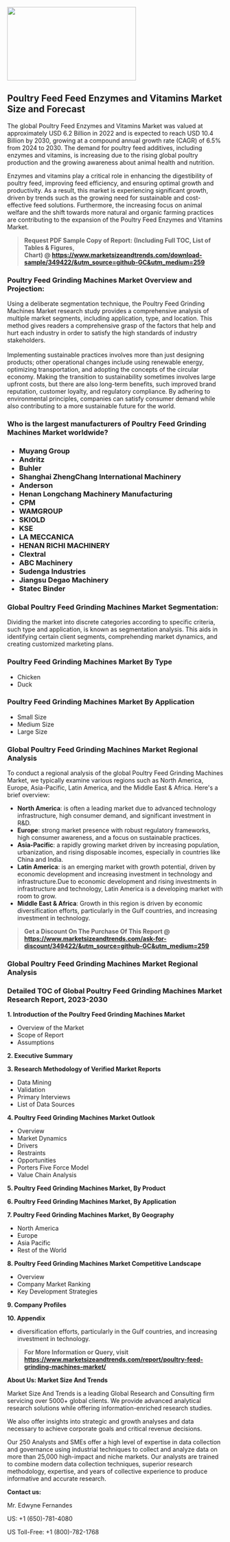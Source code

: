 <p><img class="alignnone size-medium wp-image-20088" src="https://ffe5etoiles.com/wp-content/uploads/2024/12/MST1-300x171.png" alt="" width="300" height="171" /></p><h2>Poultry Feed Feed Enzymes and Vitamins Market Size and Forecast</h2><p>The global Poultry Feed Enzymes and Vitamins Market was valued at approximately USD 6.2 Billion in 2022 and is expected to reach USD 10.4 Billion by 2030, growing at a compound annual growth rate (CAGR) of 6.5% from 2024 to 2030. The demand for poultry feed additives, including enzymes and vitamins, is increasing due to the rising global poultry production and the growing awareness about animal health and nutrition.</p><p>Enzymes and vitamins play a critical role in enhancing the digestibility of poultry feed, improving feed efficiency, and ensuring optimal growth and productivity. As a result, this market is experiencing significant growth, driven by trends such as the growing need for sustainable and cost-effective feed solutions. Furthermore, the increasing focus on animal welfare and the shift towards more natural and organic farming practices are contributing to the expansion of the Poultry Feed Enzymes and Vitamins Market.</p></p><blockquote id="" class=""><strong>Request PDF Sample Copy of Report: (Including Full TOC, List of Tables &amp; Figures, Chart)&nbsp;@&nbsp;<strong><a href="https://www.marketsizeandtrends.com/download-sample/349422/&utm_source=github-GC&utm_medium=259" target="_blank">https://www.marketsizeandtrends.com/download-sample/349422/&utm_source=github-GC&utm_medium=259</a></strong></strong></blockquote><h3 id="" class="">Poultry Feed Grinding Machines Market&nbsp;Overview and Projection:</h3><p id="" class="">Using a deliberate segmentation technique, the Poultry Feed Grinding Machines Market research study provides a comprehensive analysis of multiple market segments, including application, type, and location. This method gives readers a comprehensive grasp of the factors that help and hurt each industry in order to satisfy the high standards of industry stakeholders. <br /> <br />Implementing sustainable practices involves more than just designing products; other operational changes include using renewable energy, optimizing transportation, and adopting the concepts of the circular economy. Making the transition to sustainability sometimes involves large upfront costs, but there are also long-term benefits, such improved brand reputation, customer loyalty, and regulatory compliance. By adhering to environmental principles, companies can satisfy consumer demand while also contributing to a more sustainable future for the world.</p><h3 id="" class="">Who is the largest manufacturers of&nbsp;Poultry Feed Grinding Machines Market worldwide?</h3><h3 class=""><p><ul><li>Muyang Group </li><li> Andritz </li><li> Buhler </li><li> Shanghai ZhengChang International Machinery </li><li> Anderson </li><li> Henan Longchang Machinery Manufacturing </li><li> CPM </li><li> WAMGROUP </li><li> SKIOLD </li><li> KSE </li><li> LA MECCANICA </li><li> HENAN RICHI MACHINERY </li><li> Clextral </li><li> ABC Machinery </li><li> Sudenga Industries </li><li> Jiangsu Degao Machinery </li><li> Statec Binder</li></ul></p></h3><h3 id="" class="">Global&nbsp;Poultry Feed Grinding Machines Market Segmentation:</h3><p id="" class="">Dividing the market into discrete categories according to specific criteria, such type and application, is known as segmentation analysis. This aids in identifying certain client segments, comprehending market dynamics, and creating customized marketing plans.</p><h3 id="" class="">Poultry Feed Grinding Machines Market&nbsp;By Type</h3><p><p><ul><li>Chicken</li><li> Duck</p></li></ul></p></p><h3 id="" class="">Poultry Feed Grinding Machines Market&nbsp;By Application</h3><p class=""><p><ul><li>Small Size</li><li> Medium Size</li><li> Large Size</li></ul></p></p><h3 id="" class="">Global Poultry Feed Grinding Machines Market Regional Analysis</h3><p id="" class="">To conduct a regional analysis of the global Poultry Feed Grinding Machines Market, we typically examine various regions such as North America, Europe, Asia-Pacific, Latin America, and the Middle East &amp; Africa. Here's a brief overview:</p><ul><li><strong>North America</strong>: is often a leading market due to advanced technology infrastructure, high consumer demand, and significant investment in R&amp;D.</li><li><strong>Europe</strong>: strong market presence with robust regulatory frameworks, high consumer awareness, and a focus on sustainable practices.</li><li><strong>Asia-Pacific</strong>: a rapidly growing market driven by increasing population, urbanization, and rising disposable incomes, especially in countries like China and India.</li><li><strong>Latin America</strong>: is an emerging market with growth potential, driven by economic development and increasing investment in technology and infrastructure.Due to economic development and rising investments in infrastructure and technology, Latin America is a developing market with room to grow.</li><li><strong>Middle East &amp; Africa</strong>: Growth in this region is driven by economic diversification efforts, particularly in the Gulf countries, and increasing investment in technology.</li></ul><blockquote id="" class=""><strong>Get a Discount On The Purchase Of This Report @ <strong><a href="https://www.marketsizeandtrends.com/ask-for-discount/349422/&utm_source=github-GC&utm_medium=259" target="_blank">https://www.marketsizeandtrends.com/ask-for-discount/349422/&utm_source=github-GC&utm_medium=259</a></strong></strong></blockquote><h3 id="" class="">Global Poultry Feed Grinding Machines Market Regional Analysis</h3><h3 id="" class="">Detailed TOC of Global Poultry Feed Grinding Machines Market Research Report, 2023-2030</h3><p id="" class=""><strong>1. Introduction of the Poultry Feed Grinding Machines Market</strong></p><ul><li>Overview of the Market</li><li>Scope of Report</li><li>Assumptions</li></ul><p id="" class=""><strong>2. Executive Summary</strong></p><p id="" class=""><strong>3. Research Methodology of Verified Market Reports</strong></p><ul><li>Data Mining</li><li>Validation</li><li>Primary Interviews</li><li>List of Data Sources</li></ul><p id="" class=""><strong>4. Poultry Feed Grinding Machines Market Outlook</strong></p><ul><li>Overview</li><li>Market Dynamics</li><li>Drivers</li><li>Restraints</li><li>Opportunities</li><li>Porters Five Force Model</li><li>Value Chain Analysis</li></ul><p id="" class=""><strong>5. Poultry Feed Grinding Machines Market, By Product</strong></p><p id="" class=""><strong>6. Poultry Feed Grinding Machines Market, By Application</strong></p><p id="" class=""><strong>7. Poultry Feed Grinding Machines Market, By Geography</strong></p><ul><li>North America</li><li>Europe</li><li>Asia Pacific</li><li>Rest of the World</li></ul><p id="" class=""><strong>8. Poultry Feed Grinding Machines Market Competitive Landscape</strong></p><ul><li>Overview</li><li>Company Market Ranking</li><li>Key Development Strategies</li></ul><p id="" class=""><strong>9. Company Profiles</strong></p><p id="" class=""><strong>10. Appendix</strong></p><ul><li>diversification efforts, particularly in the Gulf countries, and increasing investment in technology.</li></ul><blockquote id="" class=""><strong>For More Information or Query, visit <strong><strong><a href="https://www.marketsizeandtrends.com/report/poultry-feed-grinding-machines-market/" target="_blank">https://www.marketsizeandtrends.com/report/poultry-feed-grinding-machines-market/</a></strong></strong></strong></blockquote><p id="" class=""><strong>About Us: Market Size And Trends</strong></p><p id="" class="">Market Size And Trends is a leading Global Research and Consulting firm servicing over 5000+ global clients. We provide advanced analytical research solutions while offering information-enriched research studies.</p><p id="" class="">We also offer insights into strategic and growth analyses and data necessary to achieve corporate goals and critical revenue decisions.</p><p id="" class="">Our 250 Analysts and SMEs offer a high level of expertise in data collection and governance using industrial techniques to collect and analyze data on more than 25,000 high-impact and niche markets. Our analysts are trained to combine modern data collection techniques, superior research methodology, expertise, and years of collective experience to produce informative and accurate research.</p><p id="" class=""><strong>Contact us:</strong></p><p id="" class="">Mr. Edwyne Fernandes</p><p id="" class="">US: +1 (650)-781-4080</p><p id="" class="">US Toll-Free: +1 (800)-782-1768</p>
